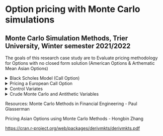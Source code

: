 # Option pricing with Monte Carlo simulations
## Monte Carlo Simulation Methods, Trier University, Winter semester 2021/2022

The goals of this research case study are to Evaluate pricing methodology for Options with no closed form solution (American Options & Arthematic Mean Asian Options)


<details><summary>Black Scholes Model (Call Option)</summary>
<p>
  
| Variables | Description |
| --------- | ----------- |
| **C**     |  Call Option Price |
| **N**     | CDF of the Normal Distribution |
| **S(t)**    | Spot Price of Asset |
| **K**     | Strike price |
| **r**     | Risk-free interest rate (Compounded Annually) |
| **t**     | time to maturity |
| **σ**     | volatility of the asset | 

![Black Scholes Call](https://user-images.githubusercontent.com/62930497/151790833-0f3a08e5-5053-4544-b41c-091ce2504cd2.PNG)

>Information above provided by Pricing Asian Options using Monte Carlo Methods -  pg 4
  
</p>
</details>

<details><summary>Pricing a European Call Option</summary>
<p>
  
| Variables | Description |
| --------- | ----------- |
| **S(T)**     |  Call Option Price |
| **N**     | CDF of the Normal Distribution |
| **S(t)**    | Spot Price of Asset |
| **K**     | Strike price |
| **r**     | Risk-free interest rate (Compounded Annually) |
| **T**     | Time at Expiration |
| **t**     | Current Time |
| **σ**     | volatility of the asset | 
| **Q**     | Probability Measure |
| **μ**     | Mean |
| **X**     | X ~ N(0,1) |
  
 Standard Brownian motion:
  
 ![Standard Brownian Motion](https://user-images.githubusercontent.com/62930497/151795420-627f880e-c560-4e38-af2b-913a5c75e1fa.PNG)
  
 European Call Option Pricing 
  
 Equation 1: Explicit Brownian Motion
  
 Equation 2: Draw from Standard Normal Distribution
  
 ![European Call Option](https://user-images.githubusercontent.com/62930497/151795578-ef8cdabe-21b1-46b4-a179-050c39b72157.PNG)

>Information above provided by Pricing Asian Options using Monte Carlo Methods -  pg 4 
  
</p>
</details>

<details><summary>Control Variates </summary>
<p>
  
To estimate: 
  
![Estimate](https://user-images.githubusercontent.com/62930497/151942390-bdf7b444-eb7d-4045-9892-8d1309b0a4c6.PNG)

where 
 
![Function](https://user-images.githubusercontent.com/62930497/151942419-3905bddc-d929-48b6-9b63-8e7fde6fcdc3.PNG)
 
When we find another random Variable Z with known mean E(Z), we can construct unbiased estimators of θ:
  
![Unbiased Estimators](https://user-images.githubusercontent.com/62930497/151942643-2e822d89-94e5-4dff-a44d-3ca2b13453b7.PNG)

where c is a real number, it is clear that:
  
![Control Estimator](https://user-images.githubusercontent.com/62930497/151942795-bd34f83b-f042-4d8e-be3b-704af3a5dee2.PNG)

Thus Monte Carlo can be applied to the new estimator. Z is the control variate and we have to check whether it has lower variance. Given:

![Control Variate Variance](https://user-images.githubusercontent.com/62930497/151942935-0bf208d7-5efe-4325-b137-88eb1958f851.PNG)

We know c can be any real number and we an choose a c such that it minimizes the quadratic such that when:
  
![Quadratic Minimization](https://user-images.githubusercontent.com/62930497/151943105-cd6f8c21-cef8-4b57-9c1a-753b8f250fb0.PNG)
 
Is plugged into the quadratic:
  
![Quadratic](https://user-images.githubusercontent.com/62930497/151943632-bed5c3cc-6d49-4635-8aaa-910f5fec1da0.PNG)

As long as Cov(Y, Z)<img src="https://render.githubusercontent.com/render/math?math=\neq">0, variance reduction is achieved. While Cov(Y, Z) is typically not known, it is possible to estimate it during the Monte Carlo simulation.
  
Often the difficult to find a suitable control variate. In this case two options are avalible:
  
Given the Geormetic Average Asian Call has a closed form solution, it can be used as a control variate for variance reduction
  
![Geometric Asian Call Option](https://user-images.githubusercontent.com/62930497/151939271-a22f1ba6-7dd3-44e4-845f-68ebc456acf7.PNG)

Another option is the European Call Option as a control variate:

![ECO](https://user-images.githubusercontent.com/62930497/151939293-0ac8ce6b-326f-4421-bb54-f73f2bb0c8fc.PNG)

>Information above provided by Pricing Asian Options using Monte Carlo Methods - Hongbin Zhang pg 20-21
  
</p>
</details>

<details><summary>Crude Monte Carlo and Antithetic Variables</summary>
<p>

Another idea regarding variance reduction os is using negatively correlated variates (Antithetic Variables)
 
Given the expectation:
  
![Expectation](https://user-images.githubusercontent.com/62930497/151938099-e7f644e7-15b1-4f9b-a865-d238c65c5473.PNG)

The crude Monte Carlo is given by:
  
![Crude Monte Carlo](https://user-images.githubusercontent.com/62930497/151938112-00c5500c-603a-4bb7-b24b-55ab61d13ce6.PNG)

The estimate by the antithetic variate method is:
  
![Antithetic Variables](https://user-images.githubusercontent.com/62930497/151938129-1b841f7b-9788-42b9-8bec-4b6bcf274739.PNG)

Given the two antithetic variates are negatively correlated, if the function g is monotonic than variance reduction can be achieved

>Information above provided by Pricing Asian Options using Monte Carlo Methods - Hongbin Zhang pg 19-20 and 24
</p>
</details>
  
Resources:
Monte Carlo Methods in Financial Engineering - Paul Glasserman

Pricing Asian Options using Monte Carlo Methods - Hongbin Zhang

https://cran.r-project.org/web/packages/derivmkts/derivmkts.pdf
